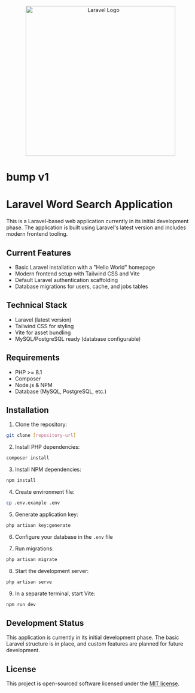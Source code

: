 <p align="center"><a href="https://laravel.com" target="_blank"><img src="https://raw.githubusercontent.com/laravel/art/master/logo-lockup/5%20SVG/2%20CMYK/1%20Full%20Color/laravel-logolockup-cmyk-red.svg" width="400" alt="Laravel Logo"></a></p>

# bump v1

# Laravel Word Search Application

This is a Laravel-based web application currently in its initial development phase. The application is built using Laravel's latest version and includes modern frontend tooling.

## Current Features

- Basic Laravel installation with a "Hello World" homepage
- Modern frontend setup with Tailwind CSS and Vite
- Default Laravel authentication scaffolding
- Database migrations for users, cache, and jobs tables

## Technical Stack

- Laravel (latest version)
- Tailwind CSS for styling
- Vite for asset bundling
- MySQL/PostgreSQL ready (database configurable)

## Requirements

- PHP >= 8.1
- Composer
- Node.js & NPM
- Database (MySQL, PostgreSQL, etc.)

## Installation

1. Clone the repository:
```bash
git clone [repository-url]
```

2. Install PHP dependencies:
```bash
composer install
```

3. Install NPM dependencies:
```bash
npm install
```

4. Create environment file:
```bash
cp .env.example .env
```

5. Generate application key:
```bash
php artisan key:generate
```

6. Configure your database in the `.env` file

7. Run migrations:
```bash
php artisan migrate
```

8. Start the development server:
```bash
php artisan serve
```

9. In a separate terminal, start Vite:
```bash
npm run dev
```

## Development Status

This application is currently in its initial development phase. The basic Laravel structure is in place, and custom features are planned for future development.

## License

This project is open-sourced software licensed under the [MIT license](https://opensource.org/licenses/MIT).
